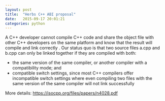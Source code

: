 ```yaml
---
layout: post
title:  "Herbs C++ ABI proposal"
date:   2015-09-17 20:01:21
categories: python
---
```

A  C++  developer  cannot  compile  C++  code  and  share  the  object  file  with  other  C++  developers  on  the 
same platform and know that the result will 
compile and link correctly
.
Our status quo is that two source files a.cpp and b.cpp can only be linked together if they are compiled with both:

* the same version of the same compiler, or another compiler with a compatibility mode; and
* compatible switch settings, since most C++ compilers offer incompatible switch settings where even compiling two files with the same version of the same compiler will not link successfully

More details: <https://isocpp.org/files/papers/n4028.pdf>

[tshev]:      http://tshev.org
[tshev-gh]:   https://github.com/tshev
[jekyll-help]: https://github.com/tshev
